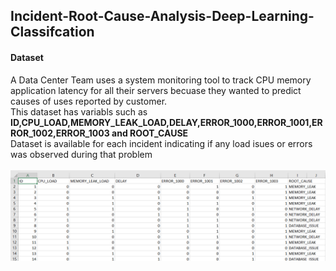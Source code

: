 <h2>Incident-Root-Cause-Analysis-Deep-Learning-Classifcation</h2>
<h4>Dataset</h4>
A Data Center Team uses a system monitoring tool to track CPU memory application latency for all their servers becuase they wanted to predict causes of uses reported by customer.
<br>
This dataset has variabls such as <b>ID,CPU_LOAD,MEMORY_LEAK_LOAD,DELAY,ERROR_1000,ERROR_1001,ERROR_1002,ERROR_1003 and ROOT_CAUSE</b><br>
Dataset is available for each incident indicating if any load isues or errors was observed during that problem<br>
<br>
<img src="dataset.png">



